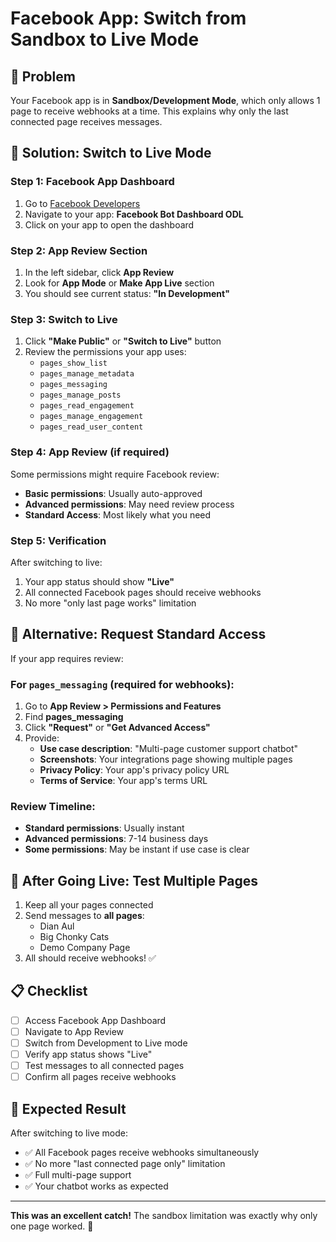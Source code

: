 # Facebook App: Switch from Sandbox to Live Mode

## 🎯 Problem
Your Facebook app is in **Sandbox/Development Mode**, which only allows 1 page to receive webhooks at a time. This explains why only the last connected page receives messages.

## 🚀 Solution: Switch to Live Mode

### Step 1: Facebook App Dashboard
1. Go to [Facebook Developers](https://developers.facebook.com/)
2. Navigate to your app: **Facebook Bot Dashboard ODL**
3. Click on your app to open the dashboard

### Step 2: App Review Section
1. In the left sidebar, click **App Review**
2. Look for **App Mode** or **Make App Live** section
3. You should see current status: **"In Development"**

### Step 3: Switch to Live
1. Click **"Make Public"** or **"Switch to Live"** button
2. Review the permissions your app uses:
   - `pages_show_list`
   - `pages_manage_metadata`
   - `pages_messaging`
   - `pages_manage_posts`
   - `pages_read_engagement`
   - `pages_manage_engagement`
   - `pages_read_user_content`

### Step 4: App Review (if required)
Some permissions might require Facebook review:
- **Basic permissions**: Usually auto-approved
- **Advanced permissions**: May need review process
- **Standard Access**: Most likely what you need

### Step 5: Verification
After switching to live:
1. Your app status should show **"Live"**
2. All connected Facebook pages should receive webhooks
3. No more "only last page works" limitation

## 🔄 Alternative: Request Standard Access

If your app requires review:

### For `pages_messaging` (required for webhooks):
1. Go to **App Review > Permissions and Features**
2. Find **pages_messaging**
3. Click **"Request"** or **"Get Advanced Access"**
4. Provide:
   - **Use case description**: "Multi-page customer support chatbot"
   - **Screenshots**: Your integrations page showing multiple pages
   - **Privacy Policy**: Your app's privacy policy URL
   - **Terms of Service**: Your app's terms URL

### Review Timeline:
- **Standard permissions**: Usually instant
- **Advanced permissions**: 7-14 business days
- **Some permissions**: May be instant if use case is clear

## 🧪 After Going Live: Test Multiple Pages

1. Keep all your pages connected
2. Send messages to **all pages**:
   - Dian Aul
   - Big Chonky Cats
   - Demo Company Page
3. All should receive webhooks! ✅

## 📋 Checklist

- [ ] Access Facebook App Dashboard
- [ ] Navigate to App Review
- [ ] Switch from Development to Live mode
- [ ] Verify app status shows "Live"
- [ ] Test messages to all connected pages
- [ ] Confirm all pages receive webhooks

## 🎉 Expected Result

After switching to live mode:
- ✅ All Facebook pages receive webhooks simultaneously
- ✅ No more "last connected page only" limitation
- ✅ Full multi-page support
- ✅ Your chatbot works as expected

---

**This was an excellent catch!** The sandbox limitation was exactly why only one page worked. 🎯